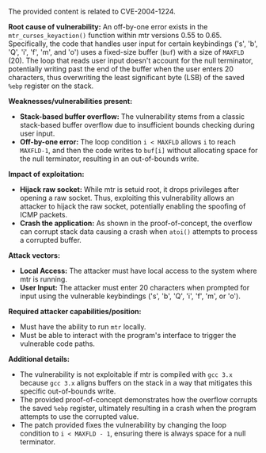 The provided content is related to CVE-2004-1224.

**Root cause of vulnerability:**
An off-by-one error exists in the `mtr_curses_keyaction()` function within mtr versions 0.55 to 0.65. Specifically, the code that handles user input for certain keybindings ('s', 'b', 'Q', 'i', 'f', 'm', and 'o') uses a fixed-size buffer (`buf`) with a size of `MAXFLD` (20). The loop that reads user input doesn't account for the null terminator, potentially writing past the end of the buffer when the user enters 20 characters, thus overwriting the least significant byte (LSB) of the saved `%ebp` register on the stack.

**Weaknesses/vulnerabilities present:**
- **Stack-based buffer overflow:** The vulnerability stems from a classic stack-based buffer overflow due to insufficient bounds checking during user input.
- **Off-by-one error:** The loop condition `i < MAXFLD` allows `i` to reach `MAXFLD-1`, and then the code writes to `buf[i]` without allocating space for the null terminator, resulting in an out-of-bounds write.

**Impact of exploitation:**
- **Hijack raw socket:** While mtr is setuid root, it drops privileges after opening a raw socket. Thus, exploiting this vulnerability allows an attacker to hijack the raw socket, potentially enabling the spoofing of ICMP packets.
- **Crash the application:**  As shown in the proof-of-concept, the overflow can corrupt stack data causing a crash when `atoi()` attempts to process a corrupted buffer.

**Attack vectors:**
- **Local Access:** The attacker must have local access to the system where mtr is running.
- **User Input:** The attacker must enter 20 characters when prompted for input using the vulnerable keybindings ('s', 'b', 'Q', 'i', 'f', 'm', or 'o').

**Required attacker capabilities/position:**
- Must have the ability to run `mtr` locally.
- Must be able to interact with the program's interface to trigger the vulnerable code paths.

**Additional details:**
- The vulnerability is not exploitable if mtr is compiled with `gcc 3.x` because `gcc 3.x` aligns buffers on the stack in a way that mitigates this specific out-of-bounds write.
- The provided proof-of-concept demonstrates how the overflow corrupts the saved `%ebp` register, ultimately resulting in a crash when the program attempts to use the corrupted value.
- The patch provided fixes the vulnerability by changing the loop condition to `i < MAXFLD - 1`, ensuring there is always space for a null terminator.